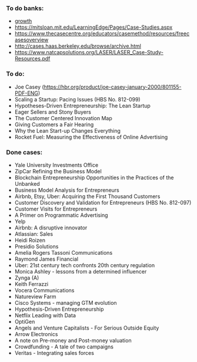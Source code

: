 ### To do banks:
* [growth](https://growthhackers.com/growth-studies)
* https://mitsloan.mit.edu/LearningEdge/Pages/Case-Studies.aspx
* https://www.thecasecentre.org/educators/casemethod/resources/freecasesoverview
* http://cases.haas.berkeley.edu/browse/archive.html
* https://www.natcapsolutions.org/LASER/LASER_Case-Study-Resources.pdf


### To do:
* Joe Casey (https://hbr.org/product/joe-casey-january-2000/801155-PDF-ENG)
* Scaling a Startup: Pacing Issues (HBS No. 812-099)
* Hypotheses-Driven Entrepreneurship: The Lean Startup
* Eager Sellers and Stony Buyers
* The Customer Centered Innovation Map
* Giving Customers a Fair Hearing
* Why the Lean Start-up Changes Everything
* Rocket Fuel: Measuring the Effectiveness of Online Advertising

### Done cases: 
* Yale University Investments Office
* ZipCar Refining the Business Model
* Blockchain Entrepreneurship Opportunities in the Practices of the Unbanked
* Business Model Analysis for Entrepreneurs
* Airbnb, Etsy, Uber: Acquiring the First Thousand Customers
* Customer Discovery and Validation for Entrepreneurs (HBS No. 812-097)
* Customer Visits for Entrepreneurs 
* A Primer on Programmatic Advertising
* Yelp
* Airbnb: A disruptive innovator
* Atlassian: Sales
* Heidi Roizen
* Presidio Solutions
* Amelia Rogers Tassoni Communications
* Raymond James Financial
* Uber: 21st century tech confronts 20th century regulation
* Monica Ashley - lessons from a determined influencer
* Zynga (A)
* Keith Ferrazzi
* Vocera Communications
* Natureview Farm
* Cisco Systems - managing GTM evolution
* Hypothesis-Driven Entrepreneurship
* Netflix Leading with Data
* OptiGen
* Angels and Venture Capitalists - For Serious Outside Equity
* Arrow Electronics
* A note on Pre-money and Post-money valuation
* Crowdfunding - A tale of two campaigns
* Veritas - Integrating sales forces

